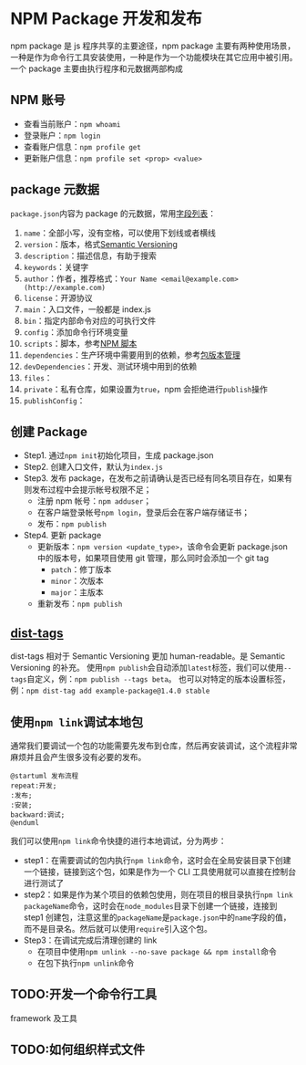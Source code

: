 # NPM Package 开发和发布

npm package 是 js 程序共享的主要途径，npm package 主要有两种使用场景，一种是作为命令行工具安装使用，一种是作为一个功能模块在其它应用中被引用。
一个 package 主要由执行程序和元数据两部构成

## NPM 账号

- 查看当前账户：`npm whoami`
- 登录账户：`npm login`
- 查看账户信息：`npm profile get`
- 更新账户信息：`npm profile set <prop> <value>`

## package 元数据

`package.json`内容为 package 的元数据，常用[字段列表](https://docs.npmjs.com/cli/v6/configuring-npm/package-json)：

1. `name`：全部小写，没有空格，可以使用下划线或者横线
2. `version`：版本，格式[Semantic Versioning](../Semantic%20Versioning.md)
3. `description`：描述信息，有助于搜索
4. `keywords`：关键字
5. `author`：作者，推荐格式：`Your Name <email@example.com> (http://example.com)`
6. `license`：开源协议
7. `main`：入口文件，一般都是 index.js
8. `bin`：指定内部命令对应的可执行文件
9. `config`：添加命令行环境变量
10. `scripts`：脚本，参考[NPM 脚本](./scripts.md)
11. `dependencies`：生产环境中需要用到的依赖，参考[包版本管理](./package%20version.md)
12. `devDependencies`：开发、测试环境中用到的依赖
13. `files`：
14. `private`：私有仓库，如果设置为`true`，npm 会拒绝进行`publish`操作
15. `publishConfig`：

## 创建 Package

- Step1. 通过`npm init`初始化项目，生成 package.json
- Step2. 创建入口文件，默认为`index.js`
- Step3. 发布 package，在发布之前请确认是否已经有同名项目存在，如果有则发布过程中会提示帐号权限不足；
  - 注册 npm 帐号：`npm adduser`；
  - 在客户端登录帐号`npm login`，登录后会在客户端存储证书；
  - 发布：`npm publish`
- Step4. 更新 package
  - 更新版本：`npm version <update_type>`，该命令会更新 package.json 中的版本号，如果项目使用 git 管理，那么同时会添加一个 git tag
    - `patch`：修丁版本
    - `minor`：次版本
    - `major`：主版本
  - 重新发布：`npm publish`

## [dist-tags](https://docs.npmjs.com/cli/v7/commands/npm-dist-tag)

dist-tags 相对于 Semantic Versioning 更加 human-readable。是 Semantic Versioning 的补充。
使用`npm publish`会自动添加`latest`标签，我们可以使用`--tags`自定义，例：`npm publish --tags beta`。
也可以对特定的版本设置标签，例：`npm dist-tag add example-package@1.4.0 stable`

## 使用`npm link`调试本地包

通常我们要调试一个包的功能需要先发布到仓库，然后再安装调试，这个流程非常麻烦并且会产生很多没有必要的发布。

```plantuml
@startuml 发布流程
repeat:开发;
:发布;
:安装;
backward:调试;
@enduml
```

我们可以使用`npm link`命令快捷的进行本地调试，分为两步：

- step1：在需要调试的包内执行`npm link`命令，这时会在全局安装目录下创建一个链接，链接到这个包，如果是作为一个 CLI 工具使用就可以直接在控制台进行测试了
- step2：如果是作为某个项目的依赖包使用，则在项目的根目录执行`npm link packageName`命令，这时会在`node_modules`目录下创建一个链接，连接到 step1 创建包，注意这里的`packageName`是`package.json`中的`name`字段的值，而不是目录名。然后就可以使用`require`引入这个包。
- Step3：在调试完成后清理创建的 link
  - 在项目中使用`npm unlink --no-save package && npm install`命令
  - 在包下执行`npm unlink`命令

## TODO:开发一个命令行工具

framework 及工具

## TODO:如何组织样式文件
